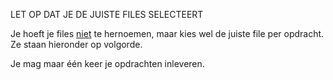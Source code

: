 LET OP DAT JE DE JUISTE FILES SELECTEERT

Je hoeft je files <u>niet</u> te hernoemen, maar kies wel de juiste file per opdracht. Ze staan hieronder op volgorde.

Je mag maar één keer je opdrachten inleveren.
